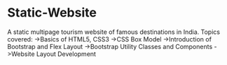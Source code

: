 # Static-Website
A static multipage tourism website of famous destinations in India.
Topics covered:
->Basics of HTML5, CSS3
->CSS Box Model
->Introduction of Bootstrap and Flex Layout
->Bootstrap Utility Classes and Components
->Website Layout Development
